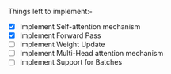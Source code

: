 Things left to implement:-

- [x] Implement Self-attention mechanism
- [x] Implement Forward Pass
- [ ] Implement Weight Update
- [ ] Implement Multi-Head attention mechanism
- [ ] Implement Support for Batches